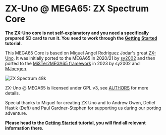 ZX-Uno @ MEGA65: ZX Spectrum Core
=================================

**The ZX-Uno core is not self-explanatory and you need a specifically prepared
SD card to run it. You need to work through the
[Getting Started](https://github.com/sy2002/zxuno4mega65/wiki/Getting-Started)
tutorial.**

This MEGA65 Core is based on Miguel Angel Rodriguez Jodar's great
[ZX-Uno](https://zxuno.speccy.org/index_e.shtml). It was initially ported to
the MEGA65 in 2020/21 by [sy2002](http://sy2002.de) and then ported to the
[MiSTer2MEGA65 framework](https://github.com/sy2002/MiSTer2MEGA65/wiki) in
2023 by sy2002 and [MJoergen](https://github.com/MJoergen).

![ZX Spectrum 48k](doc/wiki/assets/ZXSpectrum48k.jpg)

ZX-Uno @ MEGA65 is licensed under GPL v3,
see [AUTHORS](AUTHORS) for more details.

Special thanks to Miguel for creating ZX Uno and to Andrew Owen,
Detlef Hastik (Deft) and Paul Gardner-Stephen for supporting us during our
porting adventure.

**Please head to the [Getting Started](https://github.com/sy2002/zxuno4mega65/wiki/Getting-Started)
tutorial, you will find all relevant information there.**
